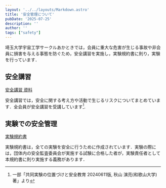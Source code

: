 ```yaml
---
layout: '../../layouts/Markdown.astro'
title: '安全管理について'
pubDate: '2025-07-25'
description: ''
author: ''
tags: ["safety"]
---
```



埼玉大学宇宙工学サークルあかときでは，会員に重大な危害が生じる事故や非会員に損害を与える事態を防ぐため，安全講習を実施し，実験規約書に則り，実験を行っています．


## 安全講習

[安全講習 資料](/SafetyLecture.pdf "安全講習資料")


安全講習では，安全に関する考え方や活動で生じるリスクについてまとめています．全会員が安全講習を受講しています[^1].

[^1]: 一部「共同実験の位置づけと安全教育 20240611版, 秋山 演亮(和歌山大学) 著」より

## 実験での安全管理

[実験規約書](/Exp_protocol.pdf "実験規約書")

実験規約書は，全ての実験を安全に行うために作成されています．実験の際には，団体内の安全監査委員会が実施する試験に合格した者が，実験責任者として本規約書に則り実施する義務があります．

